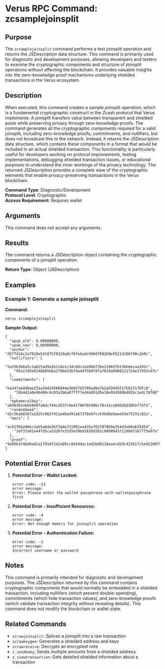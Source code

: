 # Verus RPC Command: zcsamplejoinsplit

## Purpose
The `zcsamplejoinsplit` command performs a test joinsplit operation and returns the JSDescription data structure. This command is primarily used for diagnostic and development purposes, allowing developers and testers to examine the cryptographic components and structure of joinsplit operations without affecting the blockchain. It provides valuable insights into the zero-knowledge proof mechanisms underlying shielded transactions in the Verus ecosystem.

## Description
When executed, this command creates a sample joinsplit operation, which is a fundamental cryptographic construct in the Zcash protocol that Verus implements. A joinsplit transfers value between transparent and shielded pools while preserving privacy through zero-knowledge proofs. The command generates all the cryptographic components required for a valid joinsplit, including zero-knowledge proofs, commitments, and nullifiers, but does not broadcast this to the network. Instead, it returns the JSDescription data structure, which contains these components in a format that would be included in an actual shielded transaction. This functionality is particularly useful for developers working on protocol improvements, testing implementations, debugging shielded transaction issues, or educational purposes to understand the inner workings of the privacy technology. The returned JSDescription provides a complete view of the cryptographic elements that enable privacy-preserving transactions in the Verus blockchain.

**Command Type**: Diagnostic/Development  
**Protocol Level**: Cryptographic  
**Access Requirement**: Requires wallet

## Arguments
This command does not accept any arguments.

## Results
The command returns a JSDescription object containing the cryptographic components of a joinsplit operation.

**Return Type**: Object (JSDescription)

## Examples

### Example 1: Generate a sample joinsplit

**Command:**
```
verus zcsamplejoinsplit
```

**Sample Output:**
```
{
  "vpub_old": 0.00000000,
  "vpub_new": 0.00000000,
  "anchor": "d57f414c2a7618e541875f8324a8cf67ebadc940df092b9e9521d106f99c2e9c",
  "nullifiers": [
    "5a25b3b6a5c1a625ad9a2b11da1c34c0dca2e8b673be239b5f613bbeecaa292c",
    "95a17d5e9148b85b8a2706433bfda49f594f8fa7029a9908121724e17955c67c"
  ],
  "commitments": [
    "ba347a4dd6ae251a34d24586844e36657b5789ad6e7b2a8394551fb637170fc6",
    "7db442a0e9649bc4c03a3b6a87f7f7ed4a891d5e10e934509bd92bc1edc7df08"
  ],
  "ephemeralKey": "a0d63b2abb59d8fa6dcf44cd537c9e41786fb5d96cf0c41ca04026d30b5f7df5",
  "randomSeed": "d2c56ab8367a1d25c082f412a4bed91a673f8ebfcc63bdbe9aee59e75331c82a",
  "macs": [
    "ac82f03a90ec1eb5a6de26f3a0a731991ea435a7657878b9e254d3eb0a635d54",
    "3af37a01e44fd5ca1d26fe31d5e39bd163bd262c00988437110b6f167775e97a"
  ],
  "proof": "9a05b374bd9ad1a1f91df242e89cc8e54dac1ed2bd0116ea4cd29c423617c5e92290f95f175b27a8372fe75324de04831d36ab595e3d897afa556ecec3e1b23a9f6d22a818ab350eeed34e4c3cc127814fc729eb72e899840e2dca087f9f87c419a9d298da1954319c60ec6e7a6cea69c1d5e56ab651b3dd852fd1cabc9fcefd3c83125c48c8f6c60a7767a7e7d411bf82b46ee94bf828c15e4e6e104359f79effc4c11aacffbc84b8a4eb3cd4e0b7a8e8d97d7ea0d0a5c7198ea9b23acaa09a6a27c3f5db3631dafc7b7a25a6a0ec7080ea29a807a3c9948f72e0631cb4a"
}
```

## Potential Error Cases

1. **Potential Error - Wallet Locked:**
   ```
   error code: -13
   error message:
   Error: Please enter the wallet passphrase with walletpassphrase first
   ```

2. **Potential Error - Insufficient Resources:**
   ```
   error code: -4
   error message:
   Error: Not enough memory for joinsplit operation
   ```

3. **Potential Error - Authentication Failure:**
   ```
   error code: -1
   error message:
   Incorrect username or password
   ```

## Notes
This command is primarily intended for diagnostic and development purposes. The JSDescription returned by this command contains cryptographic components that would normally be embedded in a shielded transaction, including nullifiers (which prevent double-spending), commitments (which hide transaction values), and zero-knowledge proofs (which validate transaction integrity without revealing details). This command does not modify the blockchain or wallet state.

## Related Commands
- `zcrawjoinsplit`: Splices a joinsplit into a raw transaction
- `zcrawkeygen`: Generates a shielded address and keys
- `zcrawreceive`: Decrypts an encrypted note
- `z_sendmany`: Sends multiple amounts from a shielded address
- `z_viewtransaction`: Gets detailed shielded information about a transaction